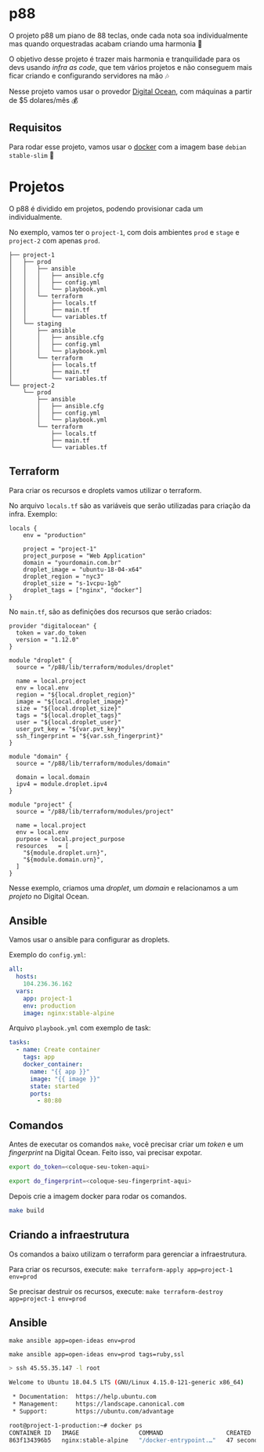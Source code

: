 # p88
O projeto p88 um piano de 88 teclas,
onde cada nota soa individualmente
mas quando orquestradas acabam criando
uma harmonia :musical_keyboard:

O objetivo desse projeto é trazer mais harmonia e
tranquilidade para os devs usando *infra as code*,
que tem vários projetos e não conseguem mais ficar
criando e configurando servidores na mão :notes:

Nesse projeto vamos usar o provedor
[Digital Ocean](https://www.digitalocean.com),
com máquinas a partir de $5 dolares/mês :moneybag:

## Requisitos
Para rodar esse projeto, vamos usar o 
[docker](https://docker.com)
com a imagem base `debian stable-slim` :whale2:

# Projetos
O p88 é dividido em projetos,
podendo provisionar cada um individualmente.

No exemplo, vamos ter o `project-1`,
com dois ambientes `prod` e `stage`
e `project-2` com apenas `prod`.

```
├── project-1
│   ├── prod
│   │   ├── ansible
│   │   │   ├── ansible.cfg
│   │   │   ├── config.yml
│   │   │   └── playbook.yml
│   │   └── terraform
│   │       ├── locals.tf
│   │       ├── main.tf
│   │       └── variables.tf
│   └── staging
│       ├── ansible
│       │   ├── ansible.cfg
│       │   ├── config.yml
│       │   └── playbook.yml
│       └── terraform
│           ├── locals.tf
│           ├── main.tf
│           └── variables.tf
└── project-2
    └── prod
        ├── ansible
        │   ├── ansible.cfg
        │   ├── config.yml
        │   └── playbook.yml
        └── terraform
            ├── locals.tf
            ├── main.tf
            └── variables.tf
```

## Terraform
Para criar os recursos e droplets vamos utilizar o terraform.

No arquivo `locals.tf` são as variáveis que
serão utilizadas para criação da infra. Exemplo:
```
locals {
	env = "production"

	project = "project-1"
	project_purpose = "Web Application"
	domain = "yourdomain.com.br"
	droplet_image = "ubuntu-18-04-x64"
	droplet_region = "nyc3"
	droplet_size = "s-1vcpu-1gb"
	droplet_tags = ["nginx", "docker"]
}
```

No `main.tf`, são as definições dos recursos que serão criados:
```
provider "digitalocean" {
  token = var.do_token
  version = "1.12.0"
}

module "droplet" {
  source = "/p88/lib/terraform/modules/droplet"

  name = local.project
  env = local.env
  region = "${local.droplet_region}"
  image = "${local.droplet_image}"
  size = "${local.droplet_size}"
  tags = "${local.droplet_tags}"
  user = "${local.droplet_user}"
  user_pvt_key = "${var.pvt_key}"
  ssh_fingerprint = "${var.ssh_fingerprint}"
}

module "domain" {
  source = "/p88/lib/terraform/modules/domain"

  domain = local.domain
  ipv4 = module.droplet.ipv4
}

module "project" {
  source = "/p88/lib/terraform/modules/project"

  name = local.project
  env = local.env
  purpose = local.project_purpose
  resources   = [
    "${module.droplet.urn}",
    "${module.domain.urn}",
  ]
}
```

Nesse exemplo, criamos uma *droplet*, um *domain*
e relacionamos a um *projeto* no Digital Ocean.

## Ansible
Vamos usar o ansible para configurar as droplets.

Exemplo do `config.yml`:
```yml
all:
  hosts:
    104.236.36.162
  vars:
    app: project-1
    env: production
    image: nginx:stable-alpine
```

Arquivo `playbook.yml` com exemplo de task:
```yml
tasks:
  - name: Create container
    tags: app
    docker_container:
      name: "{{ app }}"
      image: "{{ image }}"
      state: started
      ports:
        - 80:80

```

## Comandos
Antes de executar os comandos `make`, você precisar
criar um *token* e um *fingerprint* na Digital Ocean.
Feito isso, vai precisar expotar.

```bash
export do_token=<coloque-seu-token-aqui>

export do_fingerprint=<coloque-seu-fingerprint-aqui>
```

Depois crie a imagem docker para rodar os comandos.
```bash
make build
```

## Criando a infraestrutura
Os comandos a baixo utilizam o terraform
para gerenciar a infraestrutura.

Para criar os recursos, execute:
`make terraform-apply app=project-1 env=prod`

Se precisar destruir os recursos, execute:
`make terraform-destroy app=project-1 env=prod`

## Ansible
`make ansible app=open-ideas env=prod`

`make ansible app=open-ideas env=prod tags=ruby,ssl`


```bash
> ssh 45.55.35.147 -l root

Welcome to Ubuntu 18.04.5 LTS (GNU/Linux 4.15.0-121-generic x86_64)

 * Documentation:  https://help.ubuntu.com
 * Management:     https://landscape.canonical.com
 * Support:        https://ubuntu.com/advantage

root@project-1-production:~# docker ps
CONTAINER ID   IMAGE                 COMMAND                  CREATED          STATUS          PORTS                NAMES
863f134396b5   nginx:stable-alpine   "/docker-entrypoint.…"   47 seconds ago   Up 45 seconds   0.0.0.0:80->80/tcp   project-1
```


